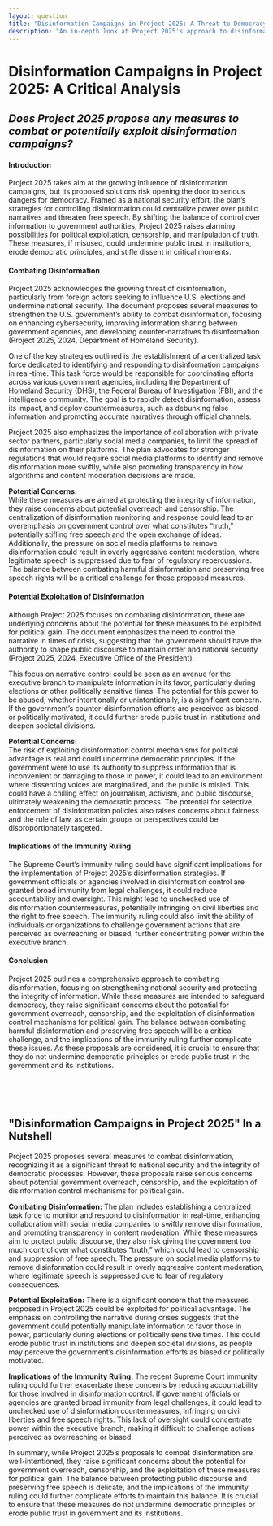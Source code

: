 ```yaml
---
layout: question
title: "Disinformation Campaigns in Project 2025: A Threat to Democracy?"
description: "An in-depth look at Project 2025's approach to disinformation campaigns, revealing potential dangers for free speech, public trust, and democracy."
---
```


# Disinformation Campaigns in Project 2025: A Critical Analysis

## *Does Project 2025 propose any measures to combat or potentially exploit disinformation campaigns?*

#### **Introduction**

Project 2025 takes aim at the growing influence of disinformation campaigns, but its proposed solutions risk opening the door to serious dangers for democracy. Framed as a national security effort, the plan’s strategies for controlling disinformation could centralize power over public narratives and threaten free speech. By shifting the balance of control over information to government authorities, Project 2025 raises alarming possibilities for political exploitation, censorship, and manipulation of truth. These measures, if misused, could undermine public trust in institutions, erode democratic principles, and stifle dissent in critical moments.

#### **Combating Disinformation**

Project 2025 acknowledges the growing threat of disinformation, particularly from foreign actors seeking to influence U.S. elections and undermine national security. The document proposes several measures to strengthen the U.S. government’s ability to combat disinformation, focusing on enhancing cybersecurity, improving information sharing between government agencies, and developing counter-narratives to disinformation (Project 2025, 2024, Department of Homeland Security).

One of the key strategies outlined is the establishment of a centralized task force dedicated to identifying and responding to disinformation campaigns in real-time. This task force would be responsible for coordinating efforts across various government agencies, including the Department of Homeland Security (DHS), the Federal Bureau of Investigation (FBI), and the intelligence community. The goal is to rapidly detect disinformation, assess its impact, and deploy countermeasures, such as debunking false information and promoting accurate narratives through official channels.

Project 2025 also emphasizes the importance of collaboration with private sector partners, particularly social media companies, to limit the spread of disinformation on their platforms. The plan advocates for stronger regulations that would require social media platforms to identify and remove disinformation more swiftly, while also promoting transparency in how algorithms and content moderation decisions are made.

**Potential Concerns:**  
While these measures are aimed at protecting the integrity of information, they raise concerns about potential overreach and censorship. The centralization of disinformation monitoring and response could lead to an overemphasis on government control over what constitutes “truth,” potentially stifling free speech and the open exchange of ideas. Additionally, the pressure on social media platforms to remove disinformation could result in overly aggressive content moderation, where legitimate speech is suppressed due to fear of regulatory repercussions. The balance between combating harmful disinformation and preserving free speech rights will be a critical challenge for these proposed measures.

#### **Potential Exploitation of Disinformation**

Although Project 2025 focuses on combating disinformation, there are underlying concerns about the potential for these measures to be exploited for political gain. The document emphasizes the need to control the narrative in times of crisis, suggesting that the government should have the authority to shape public discourse to maintain order and national security (Project 2025, 2024, Executive Office of the President).

This focus on narrative control could be seen as an avenue for the executive branch to manipulate information in its favor, particularly during elections or other politically sensitive times. The potential for this power to be abused, whether intentionally or unintentionally, is a significant concern. If the government’s counter-disinformation efforts are perceived as biased or politically motivated, it could further erode public trust in institutions and deepen societal divisions.

**Potential Concerns:**  
The risk of exploiting disinformation control mechanisms for political advantage is real and could undermine democratic principles. If the government were to use its authority to suppress information that is inconvenient or damaging to those in power, it could lead to an environment where dissenting voices are marginalized, and the public is misled. This could have a chilling effect on journalism, activism, and public discourse, ultimately weakening the democratic process. The potential for selective enforcement of disinformation policies also raises concerns about fairness and the rule of law, as certain groups or perspectives could be disproportionately targeted.

#### **Implications of the Immunity Ruling**

The Supreme Court’s immunity ruling could have significant implications for the implementation of Project 2025’s disinformation strategies. If government officials or agencies involved in disinformation control are granted broad immunity from legal challenges, it could reduce accountability and oversight. This might lead to unchecked use of disinformation countermeasures, potentially infringing on civil liberties and the right to free speech. The immunity ruling could also limit the ability of individuals or organizations to challenge government actions that are perceived as overreaching or biased, further concentrating power within the executive branch.

#### **Conclusion**

Project 2025 outlines a comprehensive approach to combating disinformation, focusing on strengthening national security and protecting the integrity of information. While these measures are intended to safeguard democracy, they raise significant concerns about the potential for government overreach, censorship, and the exploitation of disinformation control mechanisms for political gain. The balance between combating harmful disinformation and preserving free speech will be a critical challenge, and the implications of the immunity ruling further complicate these issues. As these proposals are considered, it is crucial to ensure that they do not undermine democratic principles or erode public trust in the government and its institutions.

<br><br><br>

## <span id="nutshell">"Disinformation Campaigns in Project 2025" In a Nutshell</span>

Project 2025 proposes several measures to combat disinformation, recognizing it as a significant threat to national security and the integrity of democratic processes. However, these proposals raise serious concerns about potential government overreach, censorship, and the exploitation of disinformation control mechanisms for political gain.

**Combating Disinformation:** The plan includes establishing a centralized task force to monitor and respond to disinformation in real-time, enhancing collaboration with social media companies to swiftly remove disinformation, and promoting transparency in content moderation. While these measures aim to protect public discourse, they also risk giving the government too much control over what constitutes “truth,” which could lead to censorship and suppression of free speech. The pressure on social media platforms to remove disinformation could result in overly aggressive content moderation, where legitimate speech is suppressed due to fear of regulatory consequences.

**Potential Exploitation:** There is a significant concern that the measures proposed in Project 2025 could be exploited for political advantage. The emphasis on controlling the narrative during crises suggests that the government could potentially manipulate information to favor those in power, particularly during elections or politically sensitive times. This could erode public trust in institutions and deepen societal divisions, as people may perceive the government’s disinformation efforts as biased or politically motivated.

**Implications of the Immunity Ruling:** The recent Supreme Court immunity ruling could further exacerbate these concerns by reducing accountability for those involved in disinformation control. If government officials or agencies are granted broad immunity from legal challenges, it could lead to unchecked use of disinformation countermeasures, infringing on civil liberties and free speech rights. This lack of oversight could concentrate power within the executive branch, making it difficult to challenge actions perceived as overreaching or biased.

In summary, while Project 2025’s proposals to combat disinformation are well-intentioned, they raise significant concerns about the potential for government overreach, censorship, and the exploitation of these measures for political gain. The balance between protecting public discourse and preserving free speech is delicate, and the implications of the immunity ruling could further complicate efforts to maintain this balance. It is crucial to ensure that these measures do not undermine democratic principles or erode public trust in government and its institutions.
